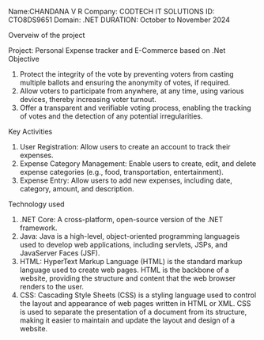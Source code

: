 Name:CHANDANA V R
Company: CODTECH IT SOLUTIONS
ID: CTO8DS9651
Domain: .NET
DURATION: October to November 2024

Overveiw of the project

Project: Personal Expense tracker and E-Commerce based on .Net
Objective
1. Protect the integrity of the vote by preventing voters from casting multiple ballots and ensuring the anonymity of votes, if required.
2. Allow voters to participate from anywhere, at any time, using various devices, thereby increasing voter turnout.
3. Offer a transparent and verifiable voting process, enabling the tracking of votes and the detection of any potential irregularities.

Key Activities
1. User Registration: Allow users to create an account to track their expenses.
2. Expense Category Management: Enable users to create, edit, and delete expense categories (e.g., food, transportation, entertainment).
3. Expense Entry: Allow users to add new expenses, including date, category, amount, and description.
   
Technology used
1.  .NET Core: A cross-platform, open-source version of the .NET framework.
2.  Java: Java is a high-level, object-oriented programming languageis used to develop web applications, including servlets, JSPs, and JavaServer Faces (JSF).
3.  HTML: HyperText Markup Language (HTML) is the standard markup language used to create web pages. HTML is the backbone of a website, providing the structure
         and content that the web browser renders to the user.
4.  CSS: Cascading Style Sheets (CSS) is a styling language used to control the layout and appearance of web pages written in HTML or XML. CSS is used to separate
         the presentation of a document from its structure, making it easier to maintain and update the layout and design of a website.
